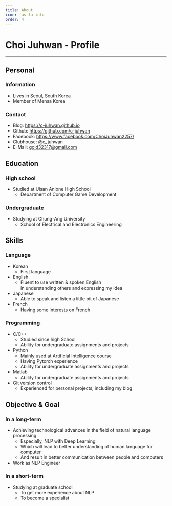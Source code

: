 ```yaml
---
title: About
icon: fas fa-info
order: 4
---
```


# Choi Juhwan - Profile
---
## Personal
### Information
- Lives in Seoul, South Korea
- Member of Mensa Korea

### Contact
- Blog: https://c-juhwan.github.io
- Github: https://github.com/c-juhwan
- Facebook: https://www.facebook.com/ChoiJuhwan2257/
- Clubhouse: @c_juhwan
- E-Mail: gold32317@gmail.com

## Education
### High school
- Studied at Ulsan Anione High School
  - Department of Computer Game Development
### Undergraduate
- Studying at Chung-Ang University
  - School of Electrical and Electronics Engineering

## Skills
### Language
- Korean
  - First language
- English
  - Fluent to use written & spoken English <br>
    in understanding others and expressing my idea
- Japanese
  - Able to speak and listen a little bit of Japanese
- French
  - Having some interests on French
### Programming
- C/C++
  - Studied since high School
  - Ability for undergraduate assignments and projects
- Python
  - Mainly used at Artificial Intelligence course
  - Having Pytorch experience 
  - Ability for undergraduate assignments and projects
- Matlab
  - Ability for undergraduate assignments and projects
- Git version control
  - Experienced for personal projects, including my blog
## Objective & Goal
### In a long-term
- Achieving technological advances in the field of natural language processing
  - Especially, NLP with Deep Learning
  - Which will lead to better understanding of human language for computer
  - And result in better communication between people and computers
- Work as NLP Engineer
### In a short-term
- Studying at graduate school   
  - To get more experience about NLP
  - To become a specialist
